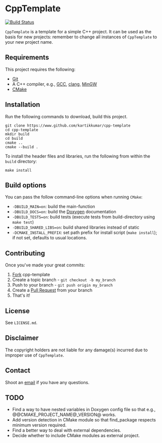 CppTemplate
===

[![Build Status](https://travis-ci.org/kartikkumar/cpp-template.svg?branch=master)](https://travis-ci.org/kartikkumar/cpp-template)

`CppTemplate` is a template for a simple C++ project. It can be used as the basis for new projects: remember to change all instances of `CppTemplate` to your new project name.

Requirements
------

This project requires the following:

 - [Git](http://git-scm.com)
 - A C++ compiler, e.g., [GCC](https://gcc.gnu.org/), [clang](http://clang.llvm.org/), [MinGW](http://www.mingw.org/)
 - [CMake](http://www.cmake.org)

Installation
------

Run the following commands to download, build this project.

```
git clone https://www.github.com/kartikkumar/cpp-template
cd cpp-template
mkdir build
cd build
cmake ..
cmake --build .
```

To install the header files and libraries, run the following from within the `build` directory:

```
make install
```

Build options
-------------

You can pass the follow command-line options when running `CMake`:

 - `-DBUILD_MAIN=on`: build the main-function
 - `-DBUILD_DOCS=on`: build the [Doxygen](http://www.doxygen.org "Doxygen homepage") documentation
 - `-DBUILD_TESTS=on`: build tests (execute tests from build-directory using `make test`)
 - `-DBUILD_SHARED_LIBS=on`: build shared libraries instead of static
 - `-DCMAKE_INSTALL_PREFIX`: set path prefix for install script (`make install`); if not set, defaults to usual locations.

Contributing
------------

Once you've made your great commits:

1. [Fork](https://github.com/kartikkumar/cpp-template/fork) cpp-template
2. Create a topic branch - `git checkout -b my_branch`
3. Push to your branch - `git push origin my_branch`
4. Create a [Pull Request](http://help.github.com/pull-requests/) from your branch
5. That's it!

License
------

See `LICENSE.md`.

Disclaimer
------

The copyright holders are not liable for any damage(s) incurred due to improper use of `CppTemplate`.

Contact
------

Shoot an [email](mailto:me@kartikkumar.com?subject=CppTemplate) if you have any questions.

TODO
------

 - Find a way to have nested variables in Doxygen config file so that e.g., @@CMAKE_PROJECT_NAME@_VERSION@ works.
 - Add version detection in CMake module so that find_package respects minimum version required.
 - Find a better way to deal with external dependencies.
 - Decide whether to include CMake modules as external project.